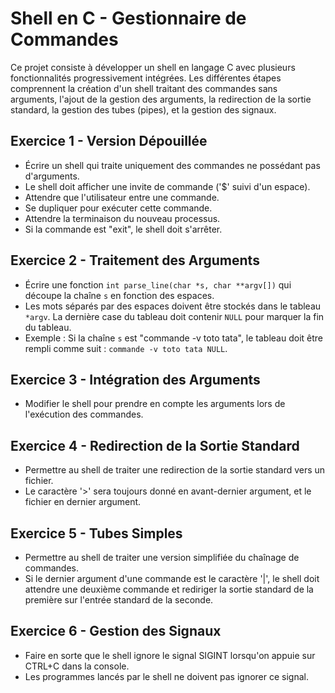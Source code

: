 # Shell en C - Gestionnaire de Commandes

Ce projet consiste à développer un shell en langage C avec plusieurs fonctionnalités progressivement intégrées. Les différentes étapes comprennent la création d'un shell traitant des commandes sans arguments, l'ajout de la gestion des arguments, la redirection de la sortie standard, la gestion des tubes (pipes), et la gestion des signaux.

## Exercice 1 - Version Dépouillée

- Écrire un shell qui traite uniquement des commandes ne possédant pas d'arguments.
- Le shell doit afficher une invite de commande ('$' suivi d'un espace).
- Attendre que l'utilisateur entre une commande.
- Se dupliquer pour exécuter cette commande.
- Attendre la terminaison du nouveau processus.
- Si la commande est "exit", le shell doit s'arrêter.

## Exercice 2 - Traitement des Arguments

- Écrire une fonction `int parse_line(char *s, char **argv[])` qui découpe la chaîne `s` en fonction des espaces.
- Les mots séparés par des espaces doivent être stockés dans le tableau `*argv`. La dernière case du tableau doit contenir `NULL` pour marquer la fin du tableau.
- Exemple : Si la chaîne `s` est "commande -v toto tata", le tableau doit être rempli comme suit : `commande -v toto tata NULL`.

## Exercice 3 - Intégration des Arguments

- Modifier le shell pour prendre en compte les arguments lors de l'exécution des commandes.

## Exercice 4 - Redirection de la Sortie Standard

- Permettre au shell de traiter une redirection de la sortie standard vers un fichier.
- Le caractère '>' sera toujours donné en avant-dernier argument, et le fichier en dernier argument.

## Exercice 5 - Tubes Simples

- Permettre au shell de traiter une version simplifiée du chaînage de commandes.
- Si le dernier argument d'une commande est le caractère '|', le shell doit attendre une deuxième commande et rediriger la sortie standard de la première sur l'entrée standard de la seconde.

## Exercice 6 - Gestion des Signaux

- Faire en sorte que le shell ignore le signal SIGINT lorsqu'on appuie sur CTRL+C dans la console.
- Les programmes lancés par le shell ne doivent pas ignorer ce signal.
